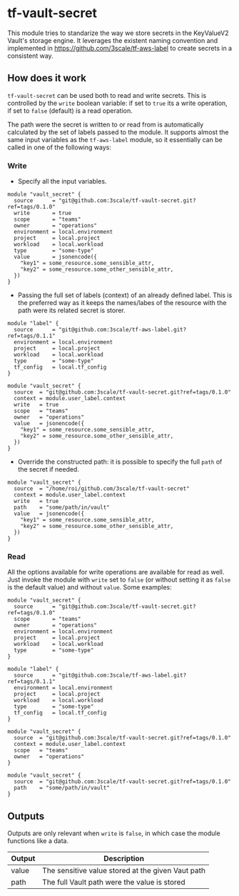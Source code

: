 # tf-vault-secret

This module tries to standarize the way we store secrets in the KeyValueV2 Vault's storage engine. It leverages the existent naming convention and implemented in https://github.com/3scale/tf-aws-label to create secrets in a consistent way.

## How does it work

`tf-vault-secret` can be used both to read and write secrets. This is controlled by the `write` boolean variable: if set to `true` its a write operation, if set to `false` (default) is a read operation.

The path were the secret is written to or read from is automatically calculated by the set of labels passed to the module. It supports almost the same input variables as the `tf-aws-label` module, so it essentially can be called in one of the following ways:

### Write

* Specify all the input variables.

```
module "vault_secret" {
  source      = "git@github.com:3scale/tf-vault-secret.git?ref=tags/0.1.0"
  write       = true
  scope       = "teams"
  owner       = "operations"
  environment = local.environment
  project     = local.project
  workload    = local.workload
  type        = "some-type"
  value       = jsonencode({
    "key1" = some_resource.some_sensible_attr,
    "key2" = some_resource.some_other_sensible_attr,
  })
}
```

* Passing the full set of labels (context) of an already defined label. This is the preferred way as it keeps the names/labes of the resource with the path were its related secret is storer.

```
module "label" {
  source      = "git@github.com:3scale/tf-aws-label.git?ref=tags/0.1.1"
  environment = local.environment
  project     = local.project
  workload    = local.workload
  type        = "some-type"
  tf_config   = local.tf_config
}

module "vault_secret" {
  source  = "git@github.com:3scale/tf-vault-secret.git?ref=tags/0.1.0"
  context = module.user_label.context
  write   = true
  scope   = "teams"
  owner   = "operations"
  value   = jsonencode({
    "key1" = some_resource.some_sensible_attr,
    "key2" = some_resource.some_other_sensible_attr,
  })
}
```

* Override the constructed path: it is possible to specify the full `path` of the secret if needed.

```
module "vault_secret" {
  source  = "/home/roi/github.com/3scale/tf-vault-secret"
  context = module.user_label.context
  write   = true
  path    = "some/path/in/vault"
  value   = jsonencode({
    "key1" = some_resource.some_sensible_attr,
    "key2" = some_resource.some_other_sensible_attr,
  })
}
```

### Read

All the options available for write operations are available for read as well. Just invoke the module with `write` set to `false` (or without setting it as `false` is the default value) and without `value`. Some examples:

```
module "vault_secret" {
  source      = "git@github.com:3scale/tf-vault-secret.git?ref=tags/0.1.0"
  scope       = "teams"
  owner       = "operations"
  environment = local.environment
  project     = local.project
  workload    = local.workload
  type        = "some-type"
}
```

```
module "label" {
  source      = "git@github.com:3scale/tf-aws-label.git?ref=tags/0.1.1"
  environment = local.environment
  project     = local.project
  workload    = local.workload
  type        = "some-type"
  tf_config   = local.tf_config
}

module "vault_secret" {
  source  = "git@github.com:3scale/tf-vault-secret.git?ref=tags/0.1.0"
  context = module.user_label.context
  scope   = "teams"
  owner   = "operations"
}
```

```
module "vault_secret" {
  source  = "git@github.com:3scale/tf-vault-secret.git?ref=tags/0.1.0"
  path    = "some/path/in/vault"
}
```

## Outputs

Outputs are only relevant when `write` is `false`, in which case the module functions like a data.

| Output | Description |
|--------|-------------|
| value  | The sensitive value stored at the given Vaut path |
| path   | The full Vault path were the value is stored |
